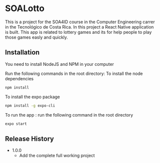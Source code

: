 # SOALotto
This is a project for the SOA4ID course in the Computer Engineering carrer in the Tecnológico de Costa Rica.
In this project a React Native application is built. This app is related to lottery games and its for help people to play those games easly and quickly.

## Installation
You need to install NodeJS and NPM in your computer

Run the following commands in the root directory:
To install the node dependencies
```sh
npm install
```

To install the expo package
```sh
npm install -g expo-cli
```

To run the app :
run the following command in the root directory
```sh
expo start
```

## Release History
* 1.0.0
  * Add the complete full working project
